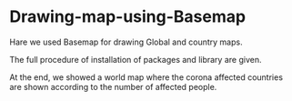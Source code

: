 # Drawing-map-using-Basemap

Hare we used Basemap for drawing Global and country maps.

The full procedure of installation of packages and library are given.

At the end, we showed a world map where the corona affected countries are shown according to the number of affected people.
